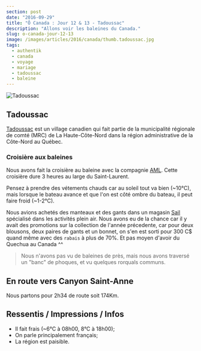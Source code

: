 ```yaml
---
section: post
date: "2016-09-29"
title: "Ô Canada : Jour 12 & 13 - Tadoussac"
description: "Allons voir les baleines du Canada."
slug: o-canada-jour-12-13
image: /images/articles/2016/canada/thumb.tadoussac.jpg
tags:
  - authentik
  - canada
  - voyage
  - mariage
  - tadoussac
  - baleine
---
```


![Tadoussac](/images/articles/2016/canada/tadoussac.jpg)

## Tadoussac

[Tadoussac](https://fr.wikipedia.org/wiki/Tadoussac) est un village canadien qui fait partie de la municipalité régionale de comté (MRC) de La Haute-Côte-Nord dans la région administrative de la Côte-Nord au Québec.

### Croisière aux baleines

Nous avons fait la croisière au baleine avec la compagnie [AML](http://www.croisieresaml.com).
Cette croisière dure 3 heures au large du Saint-Laurent.

Pensez à prendre des vétements chauds car au soleil tout va bien (~10°C), mais lorsque le bateau avance et que l'on est côté ombre du bateau, il peut faire froid (~1-2°C).

Nous avions achetés des manteaux et des gants dans un magasin [Sail](https://www.sail.ca) spécialisé dans les activités plein air.
Nous avons eu de la chance car il y avait des promotions sur la collection de l'année précedente, car pour deux blousons, deux paires de gants et un bonnet, on s'en est sorti pour 300 C$ quand même avec des `rabais` à plus de 70%. Et pas moyen d'avoir du Quechua au Canada ^^

> Nous n'avons pas vu de baleines de près, mais nous avons traversé un "banc" de phoques, et vu quelques rorquals communs.

## En route vers Canyon Saint-Anne

Nous partons pour 2h34 de route soit 174Km.

## Ressentis / Impressions / Infos

  * Il fait frais (~6°C à 08h00, 8°C à 18h00);
  * On parle principalement français;
  * La région est paisible.
